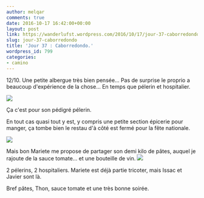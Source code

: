 ```yaml
---
author: melqar
comments: true
date: 2016-10-17 16:42:00+00:00
layout: post
link: https://wanderlufst.wordpress.com/2016/10/17/jour-37-caborredondo/
slug: jour-37-caborredondo
title: 'Jour 37 : Caborredondo.'
wordpress_id: 799
categories:
- camino
---
```


12/10. Une petite albergue très bien pensée... Pas de surprise le proprio a beaucoup d'expérience de la chose... En temps que pélerin et hospitalier.

[![](http://wanderlufst.files.wordpress.com/2016/10/wp-image-603413480jpg.jpg)](http://wanderlufst.files.wordpress.com/2016/10/wp-image-603413480jpg.jpg)

Ça c'est pour son pédigré pélerin.

En tout cas quasi tout y est, y compris une petite section épicerie pour manger, ça tombe bien le restau d'à côté est fermé pour la fête nationale.

[![](http://wanderlufst.files.wordpress.com/2016/10/wp-image-1822846073jpg.jpg)](http://wanderlufst.files.wordpress.com/2016/10/wp-image-1822846073jpg.jpg)

Mais bon Mariete me propose de partager son demi kilo de pâtes, auquel je rajoute de la sauce tomate... et une bouteille de vin.
[![](http://wanderlufst.files.wordpress.com/2016/10/wp-image-1673474284jpg.jpg)](http://wanderlufst.files.wordpress.com/2016/10/wp-image-1673474284jpg.jpg)

2 pélerins, 2 hospitaliers. Mariete est déjà partie tricoter, mais Issac et Javier sont là.

Bref pâtes, Thon, sauce tomate et une très bonne soirée.
